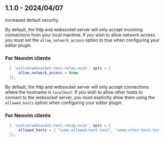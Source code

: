 ## 1.1.0 - 2024/04/07

Increased default security.

By default, the http and websocket server will only accept incoming connections from your local machine. If you
wish to allow network access you must set the `allow_network_access` option to true when configuring your editor plugin.

### For Neovim clients

```lua
  { 'niels4/websocket-text-relay.nvim', opts = {
      allow_network_access = true
  }},
```

By default, the http and websocket server will only accept connections where the hostname is `localhost`. If you wish
to allow other hosts to connect to the websocket server, you must explicitly allow them using the `allowed_hosts` option when configuring your editor plugin.

### For Neovim clients

```lua
  { 'niels4/websocket-text-relay.nvim', opts = {
      allowed_hosts = { "some-allowed-host.test", "some-other-host.test" },
  }},
```
